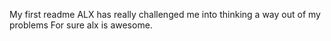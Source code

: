My first readme
ALX has really challenged me into thinking a way out of my problems
For sure alx is awesome.
